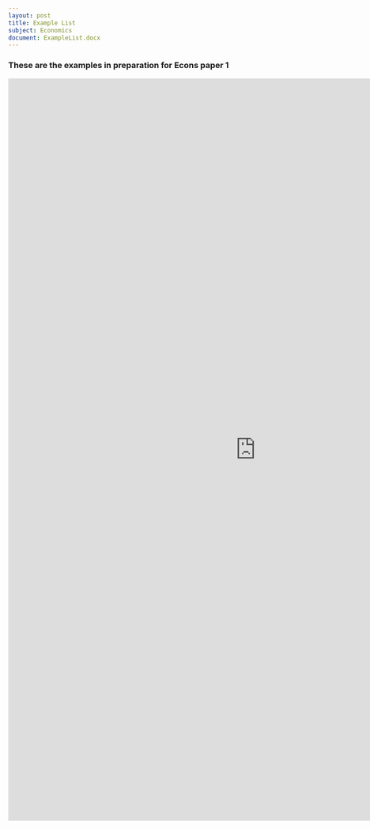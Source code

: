 ```yaml
---
layout: post
title: Example List
subject: Economics
document: ExampleList.docx
---
```


### These are the examples in preparation for Econs paper 1

<iframe src='https://view.officeapps.live.com/op/embed.aspx?src={{site.url}}/download/{{ post.document }}' width='1000px' height='1500px' frameborder='0'>This is an embedded <a target='_blank' href='http://office.com'></a><a target='_blank' href='http://office.com/webapps'></a>.</iframe>
